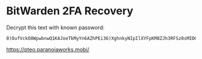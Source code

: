 # BitWarden 2FA Recovery
Decrypt this text with known password:
```
0)OufVckO8WpwbnwQ1KAJoeTkMyYn6AZhPEi36)XghnkyNIpIlXYFpKM8ZJh3RFSz0sMIDOfwnay0aQTdygc7957z3UbZu4Le)1KI]myFmnqvLrRjbtA05LQl0hf)kAptQRz4TWQUerriHfks0lTyGKBO9HGr9lBxxH0RzA!
```
https://pteo.paranoiaworks.mobi/
